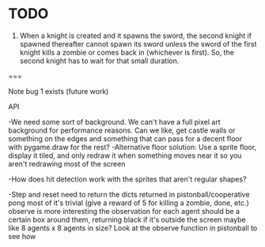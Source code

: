 # TODO

1. When a knight is created and it spawns the sword, the second knight if spawned thereafter cannot spawn its sword unless
the sword of the first knight kills a zombie or comes back in (whichever is first). So, the second knight has to wait for
that small duration.


===

Note bug 1 exists (future work)

API

-We need some sort of background. We can't have a full pixel art background for performance reasons. Can we like, get castle walls or something on the edges and something that can pass for a decent floor with pygame.draw for the rest?
    -Alternative floor solution: Use a sprite floor, display it tiled, and only redraw it when something moves near it so you aren't redrawing most of the screen

-How does hit detection work with the sprites that aren't regular shapes?

-Step and reset need to return the dicts returned in pistonball/cooperative pong
    most of it's trivial (give a reward of 5 for killing a zombie, done, etc.)
    observe is more interesting
    the observation for each agent should be a certain box around them, returning black if it's outside the screen
    maybe like 8 agents x 8 agents in size?
    Look at the observe function in pistonball to see how
